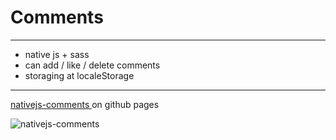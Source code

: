 # Comments

---

- native js + sass
- can add / like / delete comments
- storaging at localeStorage

---

[ nativejs-comments ](https://extroblade.github.io/nativejs-comments) on github pages

![nativejs-comments](https://vk.cc/cm9h0m)
